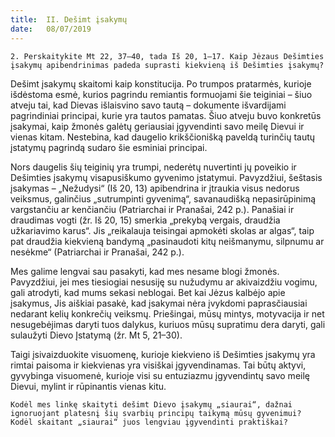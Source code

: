 ```yaml
---
title:  II. Dešimt įsakymų
date:   08/07/2019
---
```


`2. Perskaitykite Mt 22, 37–40, tada Iš 20, 1–17. Kaip Jėzaus Dešimties įsakymų apibendrinimas padeda suprasti kiekvieną iš Dešimties įsakymų?`

Dešimt įsakymų skaitomi kaip konstitucija. Po trumpos pratarmės, kurioje išdėstoma esmė, kurios pagrindu remiantis formuojami šie teiginiai – šiuo atveju tai, kad Dievas išlaisvino savo tautą – dokumente išvardijami pagrindiniai principai, kurie yra tautos pamatas. Šiuo atveju buvo konkretūs įsakymai, kaip žmonės galėtų geriausiai įgyvendinti savo meilę Dievui ir vienas kitam. Nestebina, kad daugelio krikščionišką paveldą turinčių tautų įstatymų pagrindą sudaro šie esminiai principai.

Nors daugelis šių teiginių yra trumpi, nederėtų nuvertinti jų poveikio ir Dešimties įsakymų visapusiškumo gyvenimo įstatymui. Pavyzdžiui, šeštasis įsakymas – „Nežudysi“ (Iš 20, 13) apibendrina ir įtraukia visus nedorus veiksmus, galinčius „sutrumpinti gyvenimą“, savanaudišką nepasirūpinimą vargstančiu ar kenčiančiu (Patriarchai ir Pranašai, 242 p.). Panašiai ir draudimas vogti (žr. Iš 20, 15) smerkia „prekybą vergais, draudžia užkariavimo karus“. Jis „reikalauja teisingai apmokėti skolas ar algas“, taip pat draudžia kiekvieną bandymą „pasinaudoti kitų neišmanymu, silpnumu ar nesėkme“ (Patriarchai ir Pranašai, 242 p.).

Mes galime lengvai sau pasakyti, kad mes nesame blogi žmonės. Pavyzdžiui, jei mes tiesiogiai nesusiję su nužudymu ar akivaizdžiu vogimu, gali atrodyti, kad mums sekasi neblogai. Bet kai Jėzus kalbėjo apie įsakymus, Jis aiškiai pasakė, kad įsakymai nėra įvykdomi paprasčiausiai nedarant kelių konkrečių veiksmų. Priešingai, mūsų mintys, motyvacija ir net nesugebėjimas daryti tuos dalykus, kuriuos mūsų supratimu dera daryti, gali sulaužyti Dievo Įstatymą (žr. Mt 5, 21–30).

Taigi įsivaizduokite visuomenę, kurioje kiekvieno iš Dešimties įsakymų yra rimtai paisoma ir kiekvienas yra visiškai įgyvendinamas. Tai būtų aktyvi, gyvybinga visuomenė, kurioje visi su entuziazmu įgyvendintų savo meilę Dievui, mylint ir rūpinantis vienas kitu.

`Kodėl mes linkę skaityti dešimt Dievo įsakymų „siaurai“, dažnai ignoruojant platesnį šių svarbių principų taikymą mūsų gyvenimui? Kodėl skaitant „siaurai“ juos lengviau įgyvendinti praktiškai?`
